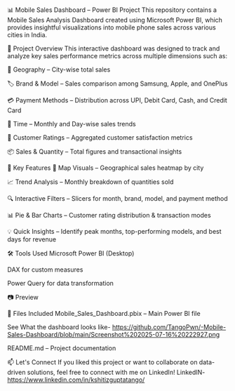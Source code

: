 📊 Mobile Sales Dashboard – Power BI Project
This repository contains a Mobile Sales Analysis Dashboard created using Microsoft Power BI, which provides insightful visualizations into mobile phone sales across various cities in India.

🚀 Project Overview
This interactive dashboard was designed to track and analyze key sales performance metrics across multiple dimensions such as:

📍 Geography – City-wise total sales

🏷️ Brand & Model – Sales comparison among Samsung, Apple, and OnePlus

💳 Payment Methods – Distribution across UPI, Debit Card, Cash, and Credit Card

📆 Time – Monthly and Day-wise sales trends

🌟 Customer Ratings – Aggregated customer satisfaction metrics

📦 Sales & Quantity – Total figures and transactional insights

📌 Key Features
📍 Map Visuals – Geographical sales heatmap by city

📈 Trend Analysis – Monthly breakdown of quantities sold

🔍 Interactive Filters – Slicers for month, brand, model, and payment method

📊 Pie & Bar Charts – Customer rating distribution & transaction modes

💡 Quick Insights – Identify peak months, top-performing models, and best days for revenue

🛠 Tools Used
Microsoft Power BI (Desktop)

DAX for custom measures

Power Query for data transformation

📷 Preview

📂 Files Included
Mobile_Sales_Dashboard.pbix – Main Power BI file 

See What the dashboard looks like-   https://github.com/TangoPwn/-Mobile-Sales-Dashboard/blob/main/Screenshot%202025-07-16%20222927.png

README.md – Project documentation

📫 Let's Connect
If you liked this project or want to collaborate on data-driven solutions, feel free to connect with me on LinkedIn!
LinkedIN-    https://www.linkedin.com/in/kshitizguptatango/

